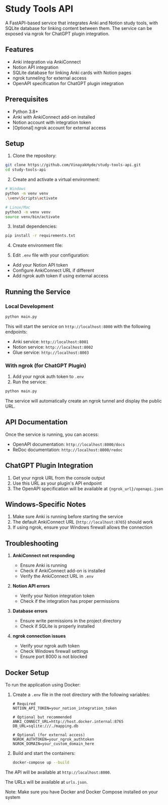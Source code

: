 # Study Tools API

A FastAPI-based service that integrates Anki and Notion study tools, with SQLite database for linking content between them. The service can be exposed via ngrok for ChatGPT plugin integration.

## Features

- Anki integration via AnkiConnect
- Notion API integration
- SQLite database for linking Anki cards with Notion pages
- ngrok tunneling for external access
- OpenAPI specification for ChatGPT plugin integration

## Prerequisites

- Python 3.8+
- Anki with AnkiConnect add-on installed
- Notion account with integration token
- [Optional] ngrok account for external access

## Setup

1. Clone the repository:
```bash
git clone https://github.com/VinayakHyde/study-tools-api.git
cd study-tools-api
```

2. Create and activate a virtual environment:
```bash
# Windows
python -m venv venv
.\venv\Scripts\activate

# Linux/Mac
python3 -m venv venv
source venv/bin/activate
```

3. Install dependencies:
```bash
pip install -r requirements.txt
```

4. Create environment file:

5. Edit `.env` file with your configuration:
- Add your Notion API token
- Configure AnkiConnect URL if different
- Add ngrok auth token if using external access

## Running the Service

### Local Development

```bash
python main.py
```

This will start the service on `http://localhost:8000` with the following endpoints:
- Anki service: `http://localhost:8001`
- Notion service: `http://localhost:8002`
- Glue service: `http://localhost:8003`

### With ngrok (for ChatGPT Plugin)

1. Add your ngrok auth token to `.env`
2. Run the service:
```bash
python main.py
```

The service will automatically create an ngrok tunnel and display the public URL.

## API Documentation

Once the service is running, you can access:
- OpenAPI documentation: `http://localhost:8000/docs`
- ReDoc documentation: `http://localhost:8000/redoc`

## ChatGPT Plugin Integration

1. Get your ngrok URL from the console output
2. Use this URL as your plugin's API endpoint
3. The OpenAPI specification will be available at `{ngrok_url}/openapi.json`

## Windows-Specific Notes

1. Make sure Anki is running before starting the service
2. The default AnkiConnect URL (`http://localhost:8765`) should work
3. If using ngrok, ensure your Windows firewall allows the connection

## Troubleshooting

1. **AnkiConnect not responding**
   - Ensure Anki is running
   - Check if AnkiConnect add-on is installed
   - Verify the AnkiConnect URL in `.env`

2. **Notion API errors**
   - Verify your Notion integration token
   - Check if the integration has proper permissions

3. **Database errors**
   - Ensure write permissions in the project directory
   - Check if SQLite is properly installed

4. **ngrok connection issues**
   - Verify your ngrok auth token
   - Check Windows firewall settings
   - Ensure port 8000 is not blocked

## Docker Setup

To run the application using Docker:

1. Create a `.env` file in the root directory with the following variables:
   ```
   # Required
   NOTION_API_TOKEN=your_notion_integration_token

   # Optional but recommended
   ANKI_CONNECT_URL=http://host.docker.internal:8765
   DB_URL=sqlite:///./mapping.db

   # Optional (for external access)
   NGROK_AUTHTOKEN=your_ngrok_authtoken
   NGROK_DOMAIN=your_custom_domain_here
   ```

2. Build and start the containers:
   ```bash
   docker-compose up --build
   ```

The API will be available at `http://localhost:8000`.

The URLs will be available at `urls.json`.

Note: Make sure you have Docker and Docker Compose installed on your system 